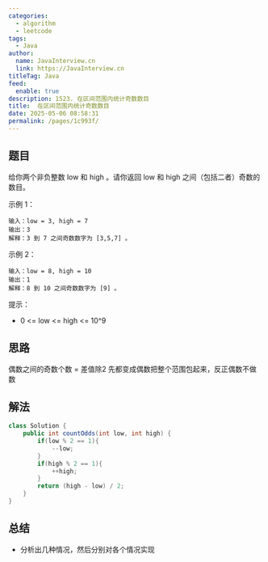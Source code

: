 ```yaml
---
categories: 
  - algorithm
  - leetcode
tags: 
  - Java
author: 
  name: JavaInterview.cn
  link: https://JavaInterview.cn
titleTag: Java
feed: 
  enable: true
description: 1523. 在区间范围内统计奇数数目
title:  在区间范围内统计奇数数目
date: 2025-05-06 08:58:31
permalink: /pages/1c993f/
---
```


## 题目

给你两个非负整数 low 和 high 。请你返回 low 和 high 之间（包括二者）奇数的数目。



示例 1：

    输入：low = 3, high = 7
    输出：3
    解释：3 到 7 之间奇数数字为 [3,5,7] 。
示例 2：

    输入：low = 8, high = 10
    输出：1
    解释：8 到 10 之间奇数数字为 [9] 。


提示：

* 0 <= low <= high <= 10^9


## 思路

偶数之间的奇数个数 = 差值除2 先都变成偶数把整个范围包起来，反正偶数不做数



## 解法
```java
class Solution {
    public int countOdds(int low, int high) {
        if(low % 2 == 1){
            --low;
        }
        if(high % 2 == 1){
            ++high;
        }
        return (high - low) / 2;
    }
}

```

## 总结

- 分析出几种情况，然后分别对各个情况实现 
